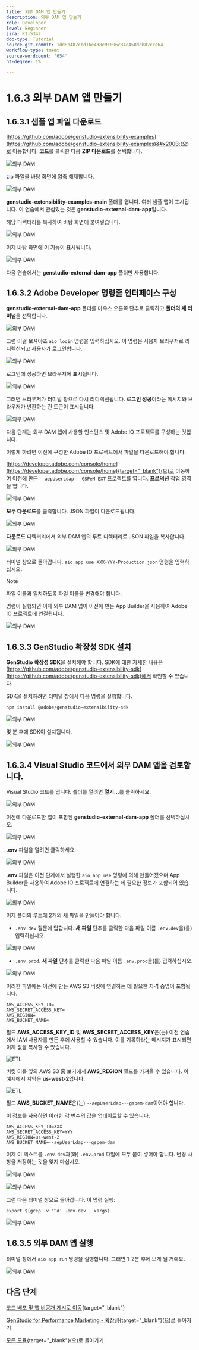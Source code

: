 ```yaml
---
title: 외부 DAM 앱 만들기
description: 외부 DAM 앱 만들기
role: Developer
level: Beginner
jira: KT-5342
doc-type: Tutorial
source-git-commit: 1dd8b487cbd16e438e9c006c34e458ddb82cce64
workflow-type: tm+mt
source-wordcount: '654'
ht-degree: 1%

---
```


# 1.6.3 외부 DAM 앱 만들기

## 1.6.3.1 샘플 앱 파일 다운로드

[https://github.com/adobe/genstudio-extensibility-examples](https://github.com/adobe/genstudio-extensibility-examples)&#x200B;(으)로 이동합니다. **코드**&#x200B;를 클릭한 다음 **ZIP 다운로드**&#x200B;를 선택합니다.

![외부 DAM](./images/extdam1.png)

zip 파일을 바탕 화면에 압축 해제합니다.

![외부 DAM](./images/extdam2.png)

**genstudio-extensibility-examples-main** 폴더를 엽니다. 여러 샘플 앱이 표시됩니다. 이 연습에서 관심있는 것은 **genstudio-external-dam-app**&#x200B;입니다.

해당 디렉터리를 복사하여 바탕 화면에 붙여넣습니다.

![외부 DAM](./images/extdam4.png)

이제 바탕 화면에 이 기능이 표시됩니다.

![외부 DAM](./images/extdam3.png)

다음 연습에서는 **genstudio-external-dam-app** 폴더만 사용합니다.

## 1.6.3.2 Adobe Developer 명령줄 인터페이스 구성

**genstudio-external-dam-app** 폴더를 마우스 오른쪽 단추로 클릭하고 **폴더의 새 터미널**&#x200B;을 선택합니다.

![외부 DAM](./images/extdam5.png)

그럼 이걸 보셔야죠 `aio login` 명령을 입력하십시오. 이 명령은 사용자 브라우저로 리디렉션되고 사용자가 로그인합니다.

![외부 DAM](./images/extdam6.png)

로그인에 성공하면 브라우저에 표시됩니다.

![외부 DAM](./images/extdam7.png)

그러면 브라우저가 터미널 창으로 다시 리디렉션됩니다. **로그인 성공**&#x200B;이라는 메시지와 브라우저가 반환하는 긴 토큰이 표시됩니다.

![외부 DAM](./images/extdam8.png)

다음 단계는 외부 DAM 앱에 사용할 인스턴스 및 Adobe IO 프로젝트를 구성하는 것입니다.

이렇게 하려면 이전에 구성한 Adobe IO 프로젝트에서 파일을 다운로드해야 합니다.

[https://developer.adobe.com/console/home](https://developer.adobe.com/console/home){target="_blank"}(으)로 이동하여 이전에 만든 `--aepUserLdap-- GSPeM EXT` 프로젝트를 엽니다. **프로덕션** 작업 영역을 엽니다.

![외부 DAM](./images/extdam9.png)

**모두 다운로드**&#x200B;를 클릭합니다. JSON 파일이 다운로드됩니다.

![외부 DAM](./images/extdam10.png)

**다운로드** 디렉터리에서 외부 DAM 앱의 루트 디렉터리로 JSON 파일을 복사합니다.

![외부 DAM](./images/extdam11.png)

터미널 창으로 돌아갑니다. `aio app use XXX-YYY-Production.json` 명령을 입력하십시오.

>[!NOTE]
>
>파일 이름과 일치하도록 파일 이름을 변경해야 합니다.

명령이 실행되면 이제 외부 DAM 앱이 이전에 만든 App Builder을 사용하여 Adobe IO 프로젝트에 연결됩니다.

![외부 DAM](./images/extdam12.png)

## 1.6.3.3 GenStudio 확장성 SDK 설치

**GenStudio 확장성 SDK**&#x200B;을 설치해야 합니다. SDK에 대한 자세한 내용은 [https://github.com/adobe/genstudio-extensibility-sdk](https://github.com/adobe/genstudio-extensibility-sdk)에서 확인할 수 있습니다.

SDK을 설치하려면 터미널 창에서 다음 명령을 실행합니다.

`npm install @adobe/genstudio-extensibility-sdk`

![외부 DAM](./images/extdam13.png)

몇 분 후에 SDK이 설치됩니다.

![외부 DAM](./images/extdam14.png)

## 1.6.3.4 Visual Studio 코드에서 외부 DAM 앱을 검토합니다.

Visual Studio 코드를 엽니다. 폴더를 열려면 **열기...**&#x200B;를 클릭하세요.

![외부 DAM](./images/extdam15.png)

이전에 다운로드한 앱이 포함된 **genstudio-external-dam-app** 폴더를 선택하십시오.

![외부 DAM](./images/extdam16.png)

**.env** 파일을 열려면 클릭하세요.

![외부 DAM](./images/extdam17.png)

**.env** 파일은 이전 단계에서 실행한 `aio app use` 명령에 의해 만들어졌으며 App Builder을 사용하여 Adobe IO 프로젝트에 연결하는 데 필요한 정보가 포함되어 있습니다.

![외부 DAM](./images/extdam18.png)

이제 폴더의 루트에 2개의 새 파일을 만들어야 합니다.

- `.env.dev` 질문에 답합니다. **새 파일** 단추를 클릭한 다음 파일 이름 `.env.dev`을(를) 입력하십시오.

![외부 DAM](./images/extdam19.png)

- `.env.prod`.  **새 파일** 단추를 클릭한 다음 파일 이름 `.env.prod`을(를) 입력하십시오.

![외부 DAM](./images/extdam20.png)

이러한 파일에는 이전에 만든 AWS S3 버킷에 연결하는 데 필요한 자격 증명이 포함됩니다.

```
AWS_ACCESS_KEY_ID=
AWS_SECRET_ACCESS_KEY=
AWS_REGION=
AWS_BUCKET_NAME=
```

필드 **AWS_ACCESS_KEY_ID** 및 **AWS_SECRET_ACCESS_KEY**&#x200B;은(는) 이전 연습에서 IAM 사용자를 만든 후에 사용할 수 있습니다. 이를 기록하라는 메시지가 표시되면 이제 값을 복사할 수 있습니다.

![ETL](./images/cred1.png)

버킷 이름 옆의 AWS S3 홈 보기에서 **AWS_REGION** 필드를 가져올 수 있습니다. 이 예제에서 지역은 **us-west-2**&#x200B;입니다.

![ETL](./images/bucket2.png)

필드 **AWS_BUCKET_NAME**&#x200B;은(는) `--aepUserLdap---gspem-dam`이어야 합니다.

이 정보를 사용하면 이러한 각 변수의 값을 업데이트할 수 있습니다.

```
AWS_ACCESS_KEY_ID=XXX
AWS_SECRET_ACCESS_KEY=YYY
AWS_REGION=us-west-2
AWS_BUCKET_NAME=--aepUserLdap---gspem-dam
```

이제 이 텍스트를 `.env.dev`과(와) `.env.prod` 파일에 모두 붙여 넣어야 합니다. 변경 사항을 저장하는 것을 잊지 마십시오.

![외부 DAM](./images/extdam21.png)


![외부 DAM](./images/extdam22.png)

그런 다음 터미널 창으로 돌아갑니다. 이 명령 실행:

`export $(grep -v '^#' .env.dev | xargs)`

![외부 DAM](./images/extdam23.png)

## 1.6.3.5 외부 DAM 앱 실행

터미널 창에서 `aio app run` 명령을 실행합니다. 그러면 1-2분 후에 보게 될 거예요.

![외부 DAM](./images/extdam24.png)

## 다음 단계

[코드 배포 및 앱 비공개 게시로 이동](./ex4.md){target="_blank"}

[GenStudio for Performance Marketing - 확장성](./genstudioext.md){target="_blank"}(으)로 돌아가기

[모든 모듈](./../../../overview.md){target="_blank"}(으)로 돌아가기
